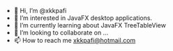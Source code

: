 - 👋 Hi, I’m @xkkpafi
- 👀 I’m interested in JavaFX desktop applications.
- 🌱 I’m currently learning about JavaFX TreeTableView
- 💞️ I’m looking to collaborate on ...
- 📫 How to reach me xkkpafi@hotmail.com

<!---
xkkpafi/xkkpafi is a ✨ special ✨ repository because its `README.md` (this file) appears on your GitHub profile.
You can click the Preview link to take a look at your changes.
--->
